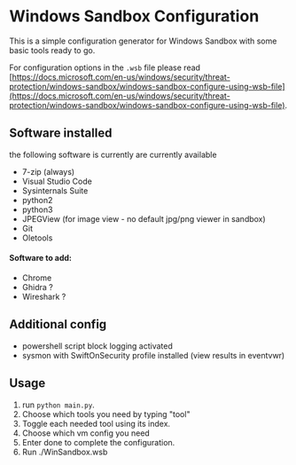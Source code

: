 # Windows Sandbox Configuration

This is a simple configuration generator for Windows Sandbox with some basic tools ready to go.

For configuration options in the `.wsb` file please read [https://docs.microsoft.com/en-us/windows/security/threat-protection/windows-sandbox/windows-sandbox-configure-using-wsb-file](https://docs.microsoft.com/en-us/windows/security/threat-protection/windows-sandbox/windows-sandbox-configure-using-wsb-file).

## Software installed

the following software is currently are currently available

- 7-zip (always)
- Visual Studio Code
- Sysinternals Suite
- python2
- python3
- JPEGView (for image view - no default jpg/png viewer in sandbox)
- Git
- Oletools


#### Software to add:

- Chrome
- Ghidra ? 
- Wireshark ?

## Additional config

- powershell script block logging activated
- sysmon with SwiftOnSecurity profile installed (view results in eventvwr)

## Usage

1. run `python main.py`.
2. Choose which tools you need by typing "tool"
3. Toggle each needed tool using its index.
4. Choose which vm config you need
5. Enter done to complete the configuration.
6. Run ./WinSandbox.wsb
